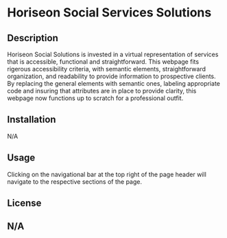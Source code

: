 # Horiseon Social Services Solutions

## Description

Horiseon Social Solutions is invested in a virtual representation of services that is accessible, functional and straightforward. 
This webpage fits rigerous accessibility criteria, with semantic elements, straightforward organization, and readability to provide information to prospective clients.
By replacing the general elements with semantic ones, labeling appropriate code and insuring that attributes are in place to provide clarity, this webpage now functions up to scratch for a professional outfit.



## Installation

N/A

## Usage

Clicking on the navigational bar at the top right of the page header will navigate to the respective sections of the page.


## License

 N/A
---
